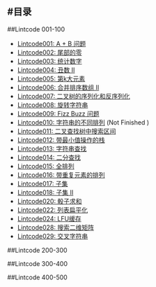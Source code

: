 #目录
---

##Lintcode 001-100
* [Lintcode001: A + B 问题](./lintcode001_100/Lintcode001.md)  
* [Lintcode002: 尾部的零](./lintcode001_100/Lintcode002.md)  
* [Lintcode003: 统计数字](./lintcode001_100/Lintcode003.md) 
* [Lintcode004: 丑数 II](./lintcode001_100/Lintcode004.md) 
* [Lintcode005: 第k大元素](./lintcode001_100/Lintcode005.md) 
* [Lintcode006: 合并排序数组 II](./lintcode001_100/Lintcode006.md) 
* [Lintcode007: 二叉树的序列化和反序列化](./lintcode001_100/Lintcode007.md) 
* [Lintcode008: 旋转字符串](./lintcode001_100/Lintcode008.md) 
* [Lintcode009: Fizz Buzz 问题](./lintcode001_100/Lintcode009.md) 
* [Lintcode010: 字符串的不同排列](./lintcode001_100/NotFinished.md) (Not Finished   )
* [Lintcode011: 二叉查找树中搜索区间](./lintcode001_100/Lintcode011.md) 
* [Lintcode012: 带最小值操作的栈](./lintcode001_100/Lintcode012.md) 
* [Lintcode013: 字符串查找](./lintcode001_100/Lintcode013.md) 
* [Lintcode014: 二分查找](./lintcode001_100/Lintcode014.md) 
* [Lintcode015: 全排列](./lintcode001_100/Lintcode015.md) 
* [Lintcode016: 带重复元素的排列](./lintcode001_100/Lintcode016.md) 
* [Lintcode017: 子集](./lintcode001_100/Lintcode017.md) 
* [Lintcode018: 子集 II](./lintcode001_100/Lintcode018.md) 
* [Lintcode020: 骰子求和](./lintcode001_100/Lintcode020.md) 
* [Lintcode022: 列表扁平化](./lintcode001_100/Lintcode022.md) 
* [Lintcode024: LFU缓存](./lintcode001_100/Lintcode024.md) 
* [Lintcode028: 搜索二维矩阵](./lintcode001_100/Lintcode028.md) 
* [Lintcode029: 交叉字符串](./lintcode001_100/Lintcode029.md) 


##Lintcode 200-300

##Lintcode 300-400

##Lintcode 400-500